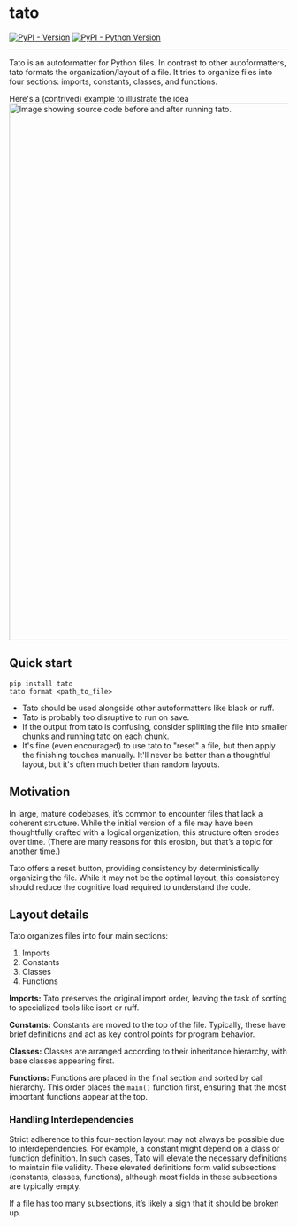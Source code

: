 # tato

[![PyPI - Version](https://img.shields.io/pypi/v/tato.svg)](https://pypi.org/project/tato)
[![PyPI - Python Version](https://img.shields.io/pypi/pyversions/tato.svg)](https://pypi.org/project/tato)

-----

Tato is an autoformatter for Python files. In contrast to other autoformatters,
tato formats the organization/layout of a file. It tries to organize files into
four sections: imports, constants, classes, and functions.

Here's a (contrived) example to illustrate the idea
<img width="971" 
     alt="Image showing source code before and after running tato." 
     src="https://github.com/user-attachments/assets/f3d41f13-af5b-483d-a848-8475d0c63fe5">


## Quick start

```console
pip install tato
tato format <path_to_file>
```
- Tato should be used alongside other autoformatters like black or ruff.
- Tato is probably too disruptive to run on save.
- If the output from tato is confusing, consider splitting the file into smaller
chunks and running tato on each chunk.
- It's fine (even encouraged) to use tato to "reset" a file, but then apply the
finishing touches manually. It'll never be better than a thoughtful layout, but
it's often much better than random layouts.

## Motivation

In large, mature codebases, it’s common to encounter files that lack a coherent
structure. While the initial version of a file may have been thoughtfully 
crafted with a logical organization, this structure often erodes over time. 
(There are many reasons for this erosion, but that’s a topic for another time.)

Tato offers a reset button, providing consistency by deterministically 
organizing the file. While it may not be the optimal layout, this consistency
should reduce the cognitive load required to understand the code.

## Layout details

Tato organizes files into four main sections:

1.	Imports
2.	Constants
3.	Classes
4.	Functions

**Imports:** Tato preserves the original import order, leaving the task of 
sorting to specialized tools like isort or ruff.

**Constants:** Constants are moved to the top of the file. Typically, these have
brief definitions and act as key control points for program behavior.

**Classes:** Classes are arranged according to their inheritance hierarchy, with
base classes appearing first.

**Functions:** Functions are placed in the final section and sorted by call 
hierarchy. This order places the `main()` function first, ensuring that the most 
important functions appear at the top.

### Handling Interdependencies
Strict adherence to this four-section layout may not always be possible due to 
interdependencies. For example, a constant might depend on a class or function 
definition. In such cases, Tato will elevate the necessary definitions to 
maintain file validity. These elevated definitions form valid subsections 
(constants, classes, functions), although most fields in these subsections are
typically empty.

If a file has too many subsections, it’s likely a sign that it should be broken up.